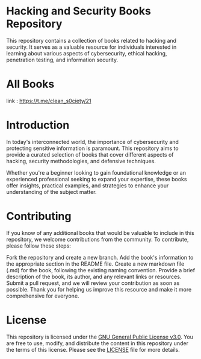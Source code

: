 # Hacking and Security Books Repository

This repository contains a collection of books related to hacking and security. It serves as a valuable resource for individuals interested in learning about various aspects of cybersecurity, ethical hacking, penetration testing, and information security.

# All Books 
  link : https://t.me/clean_s0ciety/21
# Introduction

In today's interconnected world, the importance of cybersecurity and protecting sensitive information is paramount. This repository aims to provide a curated selection of books that cover different aspects of hacking, security methodologies, and defensive techniques.

Whether you're a beginner looking to gain foundational knowledge or an experienced professional seeking to expand your expertise, these books offer insights, practical examples, and strategies to enhance your understanding of the subject matter.

# Contributing
If you know of any additional books that would be valuable to include in this repository, we welcome contributions from the community. To contribute, please follow these steps:

Fork the repository and create a new branch.
Add the book's information to the appropriate section in the README file.
Create a new markdown file (.md) for the book, following the existing naming convention.
Provide a brief description of the book, its author, and any relevant links or resources.
Submit a pull request, and we will review your contribution as soon as possible.
Thank you for helping us improve this resource and make it more comprehensive for everyone.

# License

This repository is licensed under the [GNU General Public License v3.0](LICENSE). You are free to use, modify, and distribute the content in this repository under the terms of this license. Please see the [LICENSE](LICENSE) file for more details.
